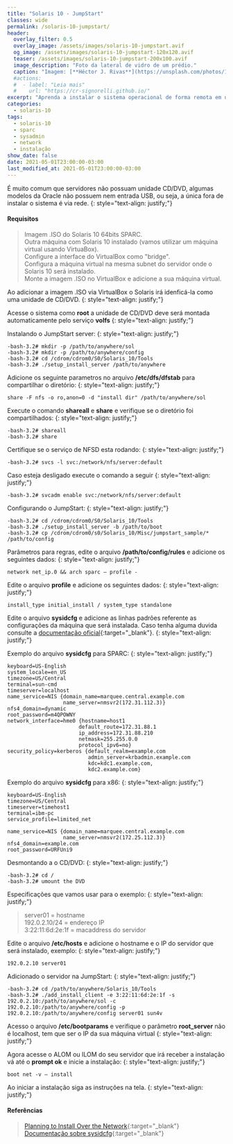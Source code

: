 ```yaml
---
title: "Solaris 10 - JumpStart"
classes: wide
permalink: /solaris-10-jumpstart/
header:
  overlay_filter: 0.5
  overlay_image: /assets/images/solaris-10-jumpstart.avif
  og_image: /assets/images/solaris-10-jumpstart-120x120.avif
  teaser: /assets/images/solaris-10-jumpstart-200x100.avif
  image_description: "Foto da lateral de vidro de um prédio."
  caption: "Imagem: [**Héctor J. Rivas**](https://unsplash.com/photos/1FxMET2U5dU)"
  #actions:
  #  - label: "Leia mais"
  #    url: "https://cr-signorelli.github.io/"
excerpt: "Aprenda a instalar o sistema operacional de forma remota em um servidor Oracle SPARC ou x86."
categories:
  - solaris-10
tags:
  - solaris-10
  - sparc
  - sysadmin
  - network
  - instalação
show_date: false
date: 2021-05-01T23:00:00-03:00
last_modified_at: 2021-05-01T23:00:00-03:00
---
```


É muito comum que servidores não possuam unidade CD/DVD, algumas modelos da Oracle não possuem nem entrada USB, ou seja, a única fora de instalar o sistema é via rede.
{: style="text-align: justify;"}

#### Requisitos

> Imagem .ISO do Solaris 10 64bits SPARC.  
> Outra máquina com Solaris 10 instalado (vamos utilizar um máquina virtual usando VirtuaBox).  
> Configure a interface do VirtualBox como "bridge".  
> Configura a máquina virtual na mesma subnet do servidor onde o Solaris 10 será instalado.  
> Monte a imagem .ISO no VirtualBox e adicione a sua máquina virtual.  

Ao adicionar a imagem .ISO via VirtualBox o Solaris irá idenficá-la como uma unidade de CD/DVD.
{: style="text-align: justify;"}

Acesse o sistema como **root** a unidade de CD/DVD deve será montada automaticamente pelo serviço **volfs**
{: style="text-align: justify;"}

Instalando o JumpStart server:
{: style="text-align: justify;"}

```console
-bash-3.2# mkdir -p /path/to/anywhere/sol
-bash-3.2# mkdir -p /path/to/anywhere/config
-bash-3.2# cd /cdrom/cdrom0/S0/Solaris_10/Tools
-bash-3.2# ./setup_install_server /path/to/anywhere
```

Adicione os seguinte parametros no arquivo **/etc/dfs/dfstab** para compartilhar o diretório:
{: style="text-align: justify;"}

```console
share -F nfs -o ro,anon=0 -d "install dir" /path/to/anywhere/sol
```

Execute o comando **shareall** e  **share** e verifique se o diretório foi compartilhados:
{: style="text-align: justify;"}

```console
-bash-3.2# shareall
-bash-3.2# share
```

Certifique se o serviço de NFSD esta rodando:
{: style="text-align: justify;"}

```console
-bash-3.2# svcs -l svc:/network/nfs/server:default
```

Caso esteja desligado execute o comando a seguir
{: style="text-align: justify;"}

```console
-bash-3.2# svcadm enable svc:/network/nfs/server:default
```

Configurando o JumpStart:
{: style="text-align: justify;"}

```console
-bash-3.2# cd /cdrom/cdrom0/S0/Solaris_10/Tools
-bash-3.2# ./setup_install_server -b /path/to/boot
-bash-3.2# cp /cdrom/cdrom0/s0/Solaris_10/Misc/jumpstart_sample/* /path/to/config
```

Parâmetros para regras, edite o arquivo **/path/to/config/rules** e adicione os seguintes dados:
{: style="text-align: justify;"}

```console
network net_ip.0 && arch sparc – profile -
```

Edite o arquivo **profile** e adicione os seguintes dados:
{: style="text-align: justify;"}

```console
install_type initial_install / system_type standalone
```

Edite o arquivo **sysidcfg** e adicione as linhas padrões referente as configurações da máquina que será instalada. Caso tenha alguma duvida consulte a [documentação oficial](https://docs.oracle.com/cd/E26505_01/html/E28037/preconsysid-55534.html){:target="_blank"}.
{: style="text-align: justify;"}

Exemplo do arquivo **sysidcfg** para SPARC:
{: style="text-align: justify;"}

```console
keyboard=US-English
system_locale=en_US
timezone=US/Central
terminal=sun-cmd
timeserver=localhost
name_service=NIS {domain_name=marquee.central.example.com
                  name_server=nmsvr2(172.31.112.3)}
nfs4_domain=dynamic
root_password=m4QPOWNY
network_interface=hme0 {hostname=host1 
                       default_route=172.31.88.1 
                       ip_address=172.31.88.210 
                       netmask=255.255.0.0 
                       protocol_ipv6=no}
security_policy=kerberos {default_realm=example.com 
                          admin_server=krbadmin.example.com 
                          kdc=kdc1.example.com, 
                          kdc2.example.com}
```

Exemplo do arquivo **sysidcfg** para x86:
{: style="text-align: justify;"}

```console
keyboard=US-English
timezone=US/Central
timeserver=timehost1
terminal=ibm-pc
service_profile=limited_net

name_service=NIS {domain_name=marquee.central.example.com
                  name_server=nmsvr2(172.25.112.3)}
nfs4_domain=example.com
root_password=URFUni9
```

Desmontando a o CD/DVD:
{: style="text-align: justify;"}

```console
-bash-3.2# cd /
-bash-3.2# umount the DVD
```

Especificações que vamos usar para o exemplo:
{: style="text-align: justify;"}

> server01 = hostname  
> 192.0.2.10/24 = endereço IP  
> 3:22:11:6d:2e:1f = macaddress do servidor  

Edite o arquivo **/etc/hosts** e adicione o hostname e o IP do servidor que será instalado, exemplo:
{: style="text-align: justify;"}

```console
192.0.2.10 server01
```

Adicionado o servidor na JumpStart:
{: style="text-align: justify;"}

```console
-bash-3.2# cd /path/to/anywhere/Solaris_10/Tools
-bash-3.2# ./add_install_client -e 3:22:11:6d:2e:1f -s 192.0.2.10:/path/to/anywhere/sol -c 192.0.2.10:/path/to/anywhere/config -p 192.0.2.10:/path/to/anywhere/config server01 sun4v
```

Acesso o arquivo **/etc/bootparams** e verifique o parâmetro **root_server** não é localhost, tem que ser o IP da sua máquina virtual
{: style="text-align: justify;"}

Agora acesse o ALOM ou ILOM do seu servidor que irá receber a instalação vá até o **prompt ok** e inicie a instalação:
{: style="text-align: justify;"}

```console
boot net -v – install
```

Ao iniciar a instalação siga as instruções na tela.
{: style="text-align: justify;"}

#### Referências

> [Planning to Install Over the Network](https://docs.oracle.com/cd/E26505_01/html/E28037/ejusv.html#scrolltoc){:target="_blank"}  
> [Documentação sobre sysidcfg](https://docs.oracle.com/cd/E26505_01/html/E28037/preconsysid-55534.html){:target="_blank"}  
